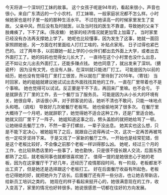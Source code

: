 今天将讲一个深圳打工妹的故事。
这个女孩子呢是94年的，看起来很小，声音也很小。来自广东清远的一个小农村。
打工妹嘛，一般家庭状况都不怎么样。小时候她家也是村子里一般的那种生活水平。
不过在她读高一的时候家里发生了变故。
父亲中风，然后没有及时就医，以及当时找的医生不靠谱，导致她的父亲下肢瘫痪了，下不了床。（陈皮糖）
她家的经济情况就更加雪上加霜了。
当时家里已经没有办法再支撑她上学了。
她呢也比较懂事，因为发生了这事，她就一面回家照顾她爸，另一方面在村里面给人打打工啥的，补贴点家用。
日子过得也紧巴巴的。
过了两年多，以前跟她一起上学的小伙伴们都出去外面上大学，或者出去外面打工了。她的妈妈也觉得女儿长大了，
一直待在这个小村里也没什么出息，还不如让女儿出去外面打工，还能多赚点钱。
她也同意了，就出发来了深圳。（搪瓷杯）
因为没有文凭，也没有人脉，在深圳就只能进厂打工。
可能是因为以前的经历，她也没有觉得在厂里打工很苦，所以就在厂里待到了2016年。（寄钱）
当时回家，她的姐姐就建议她试试出去外面找找其他的工作，一直在厂里带着也不是个事嘛。
她也觉得可以试试。反正要是干不下去，再回来厂里嘛。也不会亏。
于是就辞去了厂里的工作，去一个餐厅当了服务员。
可能是因为从小长大的环境有关，她很自卑，讲话很小声，对于顾客说的话，她听不清也不敢问，只能一味地点头和嗯。（调戏）
导致好几次被餐厅老板骂。
她也偷偷地哭了很多次。
在餐厅里大概待了一个月吧，她就辞职了，她觉得她不适合这种工作，还是厂里适合她。
她就又回厂里干了一阵子。
她姐知道这事之后，劈头盖脸的就把她给骂了一顿。让她继续去餐厅工作，不然一辈子打螺丝，一辈子没出息。
她其实也这么想，只是不能下定决心，被她姐骂了之后，就跟自己说得再试一次，这次一定再苦再被骂也一定咬牙坚持下来。
于是又找了一家新的餐厅工作。一开始也是经常犯错，但是这个老板比较好，不会像之前那个老板一样训得那么凶。
她呢，经过三个月的工作，也比较熟悉店里的一些事了，她也勤快，只是很不擅长跟人交流，后面东西都熟了之后，就老板同事也就都很喜欢她了。
值得一提的是她很忠心于她的老板，因为在这家餐厅干了好几年，还经历了疫情那段时间，有一阶段，老板都发不出工资了，但是她还是选择跟这个老板打工。
好在后面餐厅收益有所起色，老板也记得她的好，就把她升为了店长。后面餐厅还有开一些分店，也让她去带新店，给新员工培训之类的。
她现在的样子看起来挺开心的，她很满意现在的工作，收入变高了，家里的情况也好转很多。她说很感恩一切都在往好的方向发展。













